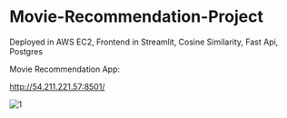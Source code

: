 # Movie-Recommendation-Project

Deployed in AWS EC2, Frontend in Streamlit, Cosine Similarity, Fast Api, Postgres

Movie Recommendation App:

http://54.211.221.57:8501/

![1](https://res.cloudinary.com/vaibhav-codexpress/image/upload/v1742416573/Screenshot_2025-03-19_at_4.35.52_PM_jwcpzu.png)